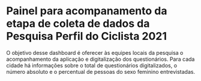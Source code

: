 # Painel para acompanamento da etapa de coleta de dados da Pesquisa Perfil do Ciclista 2021

O objetivo desse dashboard é oferecer às equipes locais da pesquisa o acompanhamento da aplicação e digitalização dos questionários. Para cada cidade há informações sobre o total de questionários digitalizados, o número absoluto e o percentual de pessoas do sexo feminino entrevistadas. 
